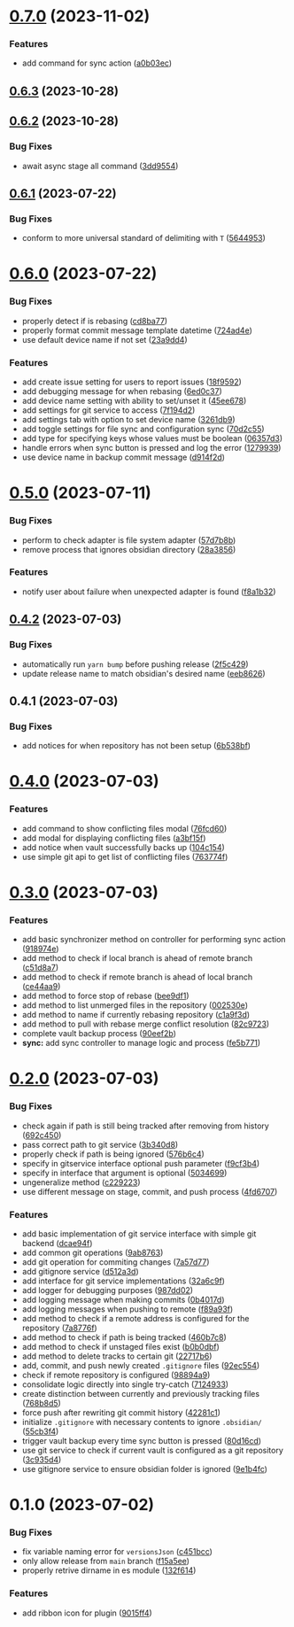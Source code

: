 

# [0.7.0](https://github.com/mahyarmirrashed/yaos/compare/0.6.3...0.7.0) (2023-11-02)


### Features

* add command for sync action ([a0b03ec](https://github.com/mahyarmirrashed/yaos/commit/a0b03ec667d4ae7c5fc463aea1e50bcf187f6f62))

## [0.6.3](https://github.com/mahyarmirrashed/yaos/compare/0.6.2...0.6.3) (2023-10-28)

## [0.6.2](https://github.com/mahyarmirrashed/yaos/compare/0.6.1...0.6.2) (2023-10-28)


### Bug Fixes

* await async stage all command ([3dd9554](https://github.com/mahyarmirrashed/yaos/commit/3dd9554e61ec950adf2da79d12508c44b5226b3b))

## [0.6.1](https://github.com/mahyarmirrashed/yaos/compare/0.6.0...0.6.1) (2023-07-22)


### Bug Fixes

* conform to more universal standard of delimiting with `T` ([5644953](https://github.com/mahyarmirrashed/yaos/commit/564495301ebc075b24d9327cafa80c3ae61a1a82))

# [0.6.0](https://github.com/mahyarmirrashed/yaos/compare/0.5.0...0.6.0) (2023-07-22)


### Bug Fixes

* properly detect if is rebasing ([cd8ba77](https://github.com/mahyarmirrashed/yaos/commit/cd8ba779b4b99c2d95992a6d65eb12204d6a8323))
* properly format commit message template datetime ([724ad4e](https://github.com/mahyarmirrashed/yaos/commit/724ad4e0dc1321e4446ee9d326b98bddc507c87b))
* use default device name if not set ([23a9dd4](https://github.com/mahyarmirrashed/yaos/commit/23a9dd4f8319e109936fec3fe196d3773f90c04c))


### Features

* add create issue setting for users to report issues ([18f9592](https://github.com/mahyarmirrashed/yaos/commit/18f95927a31f749a7e15c1009d1e7e48837e50e8))
* add debugging message for when rebasing ([6ed0c37](https://github.com/mahyarmirrashed/yaos/commit/6ed0c37f728067770508e25f11d154d6aacdd031))
* add device name setting with ability to set/unset it ([45ee678](https://github.com/mahyarmirrashed/yaos/commit/45ee6784dcdfbabb1fa594d05def30762d6f42c1))
* add settings for git service to access ([7f194d2](https://github.com/mahyarmirrashed/yaos/commit/7f194d21e502cecf6dd61ba35518452a21524a0f))
* add settings tab with option to set device name ([3261db9](https://github.com/mahyarmirrashed/yaos/commit/3261db95c2fbfd9398448d4431b260c8a9c206c8))
* add toggle settings for file sync and configuration sync ([70d2c55](https://github.com/mahyarmirrashed/yaos/commit/70d2c55190191f1832bcc8d6cfee49cc0c57f34d))
* add type for specifying keys whose values must be boolean ([06357d3](https://github.com/mahyarmirrashed/yaos/commit/06357d322581f8835423dd7d001c847c541aceac))
* handle errors when sync button is pressed and log the error ([1279939](https://github.com/mahyarmirrashed/yaos/commit/1279939e0654c53b2bc863ab10a5977ff4608ad2))
* use device name in backup commit message ([d914f2d](https://github.com/mahyarmirrashed/yaos/commit/d914f2db94c21526497ee2ee58158c752d5e20c7))

# [0.5.0](https://github.com/mahyarmirrashed/yaos/compare/0.4.2...0.5.0) (2023-07-11)


### Bug Fixes

* perform to check adapter is file system adapter ([57d7b8b](https://github.com/mahyarmirrashed/yaos/commit/57d7b8b08b63390f0a03efa3fb4b2b10f4cc65b0))
* remove process that ignores obsidian directory ([28a3856](https://github.com/mahyarmirrashed/yaos/commit/28a3856a626ef9d09ce8971b52d8142652ea90d7))


### Features

* notify user about failure when unexpected adapter is found ([f8a1b32](https://github.com/mahyarmirrashed/yaos/commit/f8a1b32a232d1d51b8dc76fb6f941f71dd709f3f))

## [0.4.2](https://github.com/mahyarmirrashed/yaos/compare/0.4.1...0.4.2) (2023-07-03)


### Bug Fixes

* automatically run `yarn bump` before pushing release ([2f5c429](https://github.com/mahyarmirrashed/yaos/commit/2f5c429e6a1bf82fa366dab7b7efeb5df01603d3))
* update release name to match obsidian's desired name ([eeb8626](https://github.com/mahyarmirrashed/yaos/commit/eeb8626cc89ed383c3bfa621e3b43408c78b730c))

## 0.4.1 (2023-07-03)


### Bug Fixes

* add notices for when repository has not been setup ([6b538bf](https://github.com/mahyarmirrashed/yaos/commit/6b538bf418c4c3d322fd7a77660f223b8edeed24))

# [0.4.0](https://github.com/mahyarmirrashed/yaos/compare/0.3.0...0.4.0) (2023-07-03)


### Features

* add command to show conflicting files modal ([76fcd60](https://github.com/mahyarmirrashed/yaos/commit/76fcd6021ac437252a7e69d240a8bbf1231552da))
* add modal for displaying conflicting files ([a3bf15f](https://github.com/mahyarmirrashed/yaos/commit/a3bf15f0ed918621244a5086909cba69f4cd8c2f))
* add notice when vault successfully backs up ([104c154](https://github.com/mahyarmirrashed/yaos/commit/104c15453038f925c94242a6ca0c8cb3aad57c99))
* use simple git api to get list of conflicting files ([763774f](https://github.com/mahyarmirrashed/yaos/commit/763774f46b9028ab2c486931ca6bb392537c4a5f))

# [0.3.0](https://github.com/mahyarmirrashed/yaos/compare/0.2.0...0.3.0) (2023-07-03)


### Features

* add basic synchronizer method on controller for performing sync action ([918974e](https://github.com/mahyarmirrashed/yaos/commit/918974ec80fdb74cf7025f3a7899f532f164dc3c))
* add method to check if local branch is ahead of remote branch ([c51d8a7](https://github.com/mahyarmirrashed/yaos/commit/c51d8a716412789377f2061d8739b8a039f6ae35))
* add method to check if remote branch is ahead of local branch ([ce44aa9](https://github.com/mahyarmirrashed/yaos/commit/ce44aa9e2463a3df6b3294da4abebd31002f3626))
* add method to force stop of rebase ([bee9df1](https://github.com/mahyarmirrashed/yaos/commit/bee9df18422fe48a82b553e6030591dc8230cb3c))
* add method to list unmerged files in the repository ([002530e](https://github.com/mahyarmirrashed/yaos/commit/002530e402e95469bc8fde9ce3dbe8a1d405004c))
* add method to name if currently rebasing repository ([c1a9f3d](https://github.com/mahyarmirrashed/yaos/commit/c1a9f3d408b5abb25f7db3ea9e1039bc45970f3f))
* add method to pull with rebase merge conflict resolution ([82c9723](https://github.com/mahyarmirrashed/yaos/commit/82c9723a2da95748125359f6b2ba6d1fd3fb0087))
* complete vault backup process ([90eef2b](https://github.com/mahyarmirrashed/yaos/commit/90eef2bc8156271843ba50e606a0859d5b19b581))
* **sync:** add sync controller to manage logic and process ([fe5b771](https://github.com/mahyarmirrashed/yaos/commit/fe5b7717f22d70d948a346ec68ccf9a4008692b7))

# [0.2.0](https://github.com/mahyarmirrashed/yaos/compare/0.1.0...0.2.0) (2023-07-03)


### Bug Fixes

* check again if path is still being tracked after removing from history ([692c450](https://github.com/mahyarmirrashed/yaos/commit/692c450a2b0040f00c87407306682167ca49e0d2))
* pass correct path to git service ([3b340d8](https://github.com/mahyarmirrashed/yaos/commit/3b340d8d1cf2638cb5c3444bb248135940001261))
* properly check if path is being ignored ([576b6c4](https://github.com/mahyarmirrashed/yaos/commit/576b6c4ef55e4d42d7daa3d72063ec5fc89b53f7))
* specify in gitservice interface optional push parameter ([f9cf3b4](https://github.com/mahyarmirrashed/yaos/commit/f9cf3b48c5c0051e91f5dc38577159f793fe1337))
* specify in interface that argument is optional ([5034699](https://github.com/mahyarmirrashed/yaos/commit/503469996726f4a8ce8cbdee514edb623cbbd3e2))
* ungeneralize method ([c229223](https://github.com/mahyarmirrashed/yaos/commit/c229223a37b141b2380f74e0c3f2dd746b903748))
* use different message on stage, commit, and push process ([4fd6707](https://github.com/mahyarmirrashed/yaos/commit/4fd6707da0528ca4aafd8f3b7c43fc873a0cfb41))


### Features

* add basic implementation of git service interface with simple git backend ([dcae94f](https://github.com/mahyarmirrashed/yaos/commit/dcae94f462ef9dafbea75b2e90734761cd0ff290))
* add common git operations ([9ab8763](https://github.com/mahyarmirrashed/yaos/commit/9ab87636cef4d14c26bfe1765c1dca9324f91018))
* add git operation for commiting changes ([7a57d77](https://github.com/mahyarmirrashed/yaos/commit/7a57d77f2bfbb0d5dccb0a3db9029dd0c45a1964))
* add gitignore service ([d512a3d](https://github.com/mahyarmirrashed/yaos/commit/d512a3dedfe23ad71b691587b1ce6d9435162508))
* add interface for git service implementations ([32a6c9f](https://github.com/mahyarmirrashed/yaos/commit/32a6c9f2dc7a28c0a69554d5e347e801bd4c7556))
* add logger for debugging purposes ([987dd02](https://github.com/mahyarmirrashed/yaos/commit/987dd028b6a9b7de6c96d4f6807d0f9b5bb6ae3a))
* add logging message when making commits ([0b4017d](https://github.com/mahyarmirrashed/yaos/commit/0b4017de0e3bbf3f98fd1e710732a8083bbe2596))
* add logging messages when pushing to remote ([f89a93f](https://github.com/mahyarmirrashed/yaos/commit/f89a93f673fcb2673541a14ddbf1979dcd8cadb0))
* add method to check if a remote address is configured for the repository ([7a8776f](https://github.com/mahyarmirrashed/yaos/commit/7a8776f97c37e4cf764332c9f3462a5bdc2cd4ea))
* add method to check if path is being tracked ([460b7c8](https://github.com/mahyarmirrashed/yaos/commit/460b7c8b12c6cf3f5c29a7243690df1df2ea84fc))
* add method to check if unstaged files exist ([b0b0dbf](https://github.com/mahyarmirrashed/yaos/commit/b0b0dbfea4d1ae584cb4b0d51a821e05e6890296))
* add method to delete tracks to certain git ([22717b6](https://github.com/mahyarmirrashed/yaos/commit/22717b646cb2ca6e806f0bac9df352cea885c4f8))
* add, commit, and push newly created `.gitignore` files ([92ec554](https://github.com/mahyarmirrashed/yaos/commit/92ec554a3a7d77c8e7d8fd98250ccdc1ea8cfd5f))
* check if remote repository is configured ([98894a9](https://github.com/mahyarmirrashed/yaos/commit/98894a9cd398e0db39f64d28d56fb41a92f2f60d))
* consolidate logic directly into single try-catch ([7124933](https://github.com/mahyarmirrashed/yaos/commit/7124933398eb8029dd91abaa4bb1006601458acd))
* create distinction between currently and previously tracking files ([768b8d5](https://github.com/mahyarmirrashed/yaos/commit/768b8d5560e8a755e328792911b99fef9db40b74))
* force push after rewriting git commit history ([42281c1](https://github.com/mahyarmirrashed/yaos/commit/42281c11a758f66619f7efed47e1f33daa521b89))
* initialize `.gitignore` with necessary contents to ignore `.obsidian/` ([55cb3f4](https://github.com/mahyarmirrashed/yaos/commit/55cb3f4693b6b38b0de2125c0cc992cca19f340f))
* trigger vault backup every time sync button is pressed ([80d16cd](https://github.com/mahyarmirrashed/yaos/commit/80d16cd22cb5c1e0b24c2e9f9c4c2e7767c8807d))
* use git service to check if current vault is configured as a git repository ([3c935d4](https://github.com/mahyarmirrashed/yaos/commit/3c935d4b03a9adf2677d4da0364c4da92b5231d2))
* use gitignore service to ensure obsidian folder is ignored ([9e1b4fc](https://github.com/mahyarmirrashed/yaos/commit/9e1b4fc449254cbeb341307dfdb41ebfe34a4b8a))

# 0.1.0 (2023-07-02)


### Bug Fixes

* fix variable naming error for `versionsJson` ([c451bcc](https://github.com/mahyarmirrashed/yaos/commit/c451bccc0f59bf2f1a2a8b77c92b17a10ef27c7e))
* only allow release from `main` branch ([f15a5ee](https://github.com/mahyarmirrashed/yaos/commit/f15a5ee333974a2c03fa517242b303b0e7c11be8))
* properly retrive dirname in es module ([132f614](https://github.com/mahyarmirrashed/yaos/commit/132f614cbf4fb299d6cba4a46d4aa76ba5948ed3))


### Features

* add ribbon icon for plugin ([9015ff4](https://github.com/mahyarmirrashed/yaos/commit/9015ff4e9064c58eb06d9131ce3307337cffedcf))